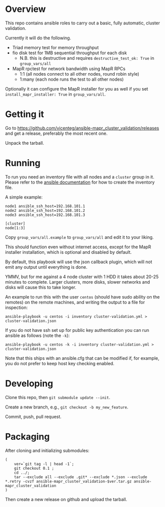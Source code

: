 # Overview

This repo contains ansible roles to carry out a basic, fully automatic, cluster validation.

Currently it will do the following.

* Triad memory test for memory throughput
* fio disk test for 1MB sequential throughput for each disk
	* N.B. this is destructive and requires `destructive_test_ok: True` in `group_vars/all`
* MapR rpctest for network bandwidth using MapR RPCs
	* 1:1 (all nodes connect to all other nodes, round robin style)
	* 1:many (each node runs the test to all other nodes)

Optionally it can configure the MapR installer for you as well if you set
`install_mapr_installer: True` in `group_vars/all`.

# Getting it

Go to https://github.com/vicenteg/ansible-mapr_cluster_validation/releases and get a release, preferably the most recent one.

Unpack the tarball.

# Running

To run you need an inventory file with all nodes and a `cluster` group in it. Please refer to the [ansible documentation](http://docs.ansible.com/ansible/intro_inventory.html#hosts-and-groups) for how to create the inventory file.

A simple example:

```
node1 ansible_ssh_host=192.168.101.1
node2 ansible_ssh_host=192.168.101.2
node3 ansible_ssh_host=192.168.101.3

[cluster]
node[1:3]

```

Copy `group_vars/all.example` to `group_vars/all` and edit it to your liking.

This should function even without internet access, except for the MapR installer installation, which is optional and disabled by default.

By default, this playbook will use the json callback plugin, which will not emit any output until everything is done.

YMMV, but for me against a 4 node cluster with 1 HDD it takes about 20-25 minutes to complete. Larger clusters, more
disks, slower networks and disks will cause this to take longer.

An example to run this with the user `centos` (should have sudo ability on the remotes) on the remote machines, and
writing the output to a file for inspection:

```
ansible-playbook -u centos -i inventory cluster-validation.yml > cluster-validation.json
```

If you do not have ssh set up for public key authentication you can run ansible as follows (note the `-k`):

```
ansible-playbook -u centos -k -i inventory cluster-validation.yml > cluster-validation.json
```

Note that this ships with an ansible.cfg that can be modified if, for example, you do not prefer to keep host key
checking enabled.

# Developing

Clone this repo, then `git submodule update --init`.

Create a new branch, e.g., `git checkout -b my_new_feature`.

Commit, push, pull request.

# Packaging

After cloning and initializing submodules:

```
(
	ver=`git tag -l | head -1`;
	git checkout 0.1 ;
	cd ../;
	tar --exclude all --exclude .git* --exclude *.json --exclude *.retry -cvzf ansible-mapr_cluster_validation-$ver.tar.gz ansible-mapr_cluster_validation
)
```
Then create a new release on github and upload the tarball.
